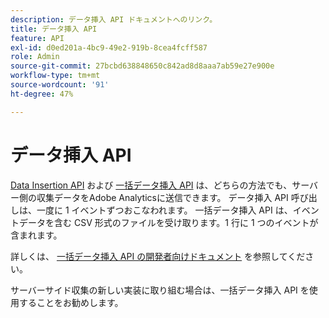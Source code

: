 ```yaml
---
description: データ挿入 API ドキュメントへのリンク。
title: データ挿入 API
feature: API
exl-id: d0ed201a-4bc9-49e2-919b-8cea4fcff587
role: Admin
source-git-commit: 27bcbd638848650c842ad8d8aaa7ab59e27e900e
workflow-type: tm+mt
source-wordcount: '91'
ht-degree: 47%

---
```


# データ挿入 API

[Data Insertion API](https://github.com/AdobeDocs/analytics-1.4-apis/blob/master/docs/data-insertion-api/index.md) および [一括データ挿入 API](../bulk-data-insertion-api/bulk-data-insert.md) は、どちらの方法でも、サーバー側の収集データをAdobe Analyticsに送信できます。 データ挿入 API 呼び出しは、一度に 1 イベントずつおこなわれます。 一括データ挿入 API は、イベントデータを含む CSV 形式のファイルを受け取ります。1 行に 1 つのイベントが含まれます。

詳しくは、 [一括データ挿入 API の開発者向けドキュメント](https://developer.adobe.com/analytics-apis/docs/2.0/guides/endpoints/bulk-data-insertion/) を参照してください。

サーバーサイド収集の新しい実装に取り組む場合は、一括データ挿入 API を使用することをお勧めします。
